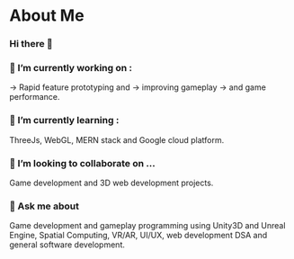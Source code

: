 # About Me
### Hi there 👋

### 🔭 I’m currently working on :
 -> Rapid feature prototyping and
 -> improving gameplay
 -> and game performance. 

### 🌱 I’m currently learning :
ThreeJs, WebGL, MERN stack and Google cloud platform.

### 👯 I’m looking to collaborate on ...
Game development and 3D web development projects.

### 💬 Ask me about 
Game development and gameplay programming using Unity3D and Unreal Engine, Spatial Computing, VR/AR, UI/UX, web development DSA and general software development.



<!--
**aunnava/aunnava** is a ✨ _special_ ✨ repository because its `README.md` (this file) appears on your GitHub profile.

Here are some ideas to get you started:

- 🔭 I’m currently working on ...
- 🌱 I’m currently learning ...
- 👯 I’m looking to collaborate on ...
- 🤔 I’m looking for help with ...
- 💬 Ask me about ...
- 📫 How to reach me: ...
- 😄 Pronouns: ...
- ⚡ Fun fact: ...
-->
